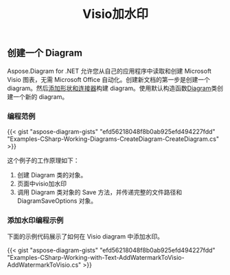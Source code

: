 ﻿---
title: Visio加水印
type: docs
weight: 10
url: /zh/net/add-watermark-to-visio/
keywords: watermark, visi
description: 如何使用 .NET Diagram API 为 visio 添加水印。
---
## **创建一个 Diagram**
 Aspose.Diagram for .NET 允许您从自己的应用程序中读取和创建 Microsoft Visio 图表，无需 Microsoft Office 自动化。创建新文档的第一步是创建一个 diagram。然后[添加形状和连接器](https://docs.aspose.com/diagram/net/add-retrieve-copy-and-read-visio-shape-data/)构建 diagram。使用默认构造函数[Diagram](http://www.aspose.com/api/net/diagram/aspose.diagram/diagram)类创建一个新的 diagram。
### **编程范例**
{{< gist "aspose-diagram-gists" "efd56218048f8b0ab925efd494227fdd" "Examples-CSharp-Working-Diagrams-CreateDiagram-CreateDiagram.cs" >}}

这个例子的工作原理如下：

1. 创建 Diagram 类的对象。
1. 页面中visio加水印
1. 调用 Diagram 类对象的 Save 方法，并传递完整的文件路径和 DiagramSaveOptions 对象。
### **添加水印编程示例**
下面的示例代码展示了如何在 Visio diagram 中添加水印。

{{< gist "aspose-diagram-gists" "efd56218048f8b0ab925efd494227fdd" "Examples-CSharp-Working-with-Text-AddWatermarkToVisio-AddWatermarkToVisio.cs" >}}
